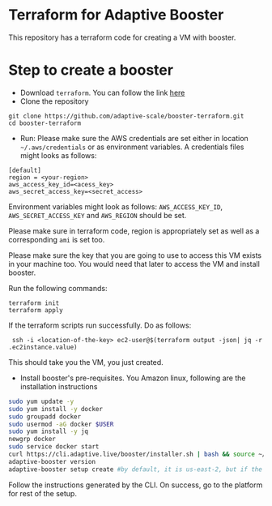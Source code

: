 # Terraform for Adaptive Booster 

This repository has a terraform code for creating a VM with booster.

# Step to create a booster

- Download `terraform`. You can follow the link [here](https://developer.hashicorp.com/terraform/downloads)
- Clone the repository
```azure
git clone https://github.com/adaptive-scale/booster-terraform.git
cd booster-terraform
```
- Run:
Please make sure the AWS credentials are set either in location `~/.aws/credentials` or as environment variables.
A credentials files might looks as follows:
```azure
[default]
region = <your-region>
aws_access_key_id=<acess_key>
aws_secret_access_key=<secret_access>
```

Environment variables might look as follows:
`AWS_ACCESS_KEY_ID`, `AWS_SECRET_ACCESS_KEY` and `AWS_REGION` should be set.

Please make sure in terraform code, region is appropriately set as well as a corresponding `ami` is set too.

Please make sure the key that you are going to use to access this VM exists in your machine too. You would need that later to access the VM and install booster.

Run the following commands:

```azure
terraform init 
terraform apply
```

If the terraform scripts run successfully. Do as follows:

```
 ssh -i <location-of-the-key> ec2-user@$(terraform output -json| jq -r .ec2instance.value)
```

This should take you the VM, you just created.

- Install booster's pre-requisites. You Amazon linux, following are the installation instructions
```bash
sudo yum update -y
sudo yum install -y docker
sudo groupadd docker
sudo usermod -aG docker $USER
sudo yum install -y jq
newgrp docker
sudo service docker start
curl https://cli.adaptive.live/booster/installer.sh | bash && source ~/.profile
adaptive-booster version
adaptive-booster setup create #by default, it is us-east-2, but if the region you want to route it via is ap-south-1, use this - `adaptive-booster setup create --region ap-south-1`
```

Follow the instructions generated by the CLI. On success, go to the platform for rest of the setup. 